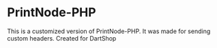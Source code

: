 PrintNode-PHP
=============

This is a customized version of PrintNode-PHP. It was made for sending custom headers. Created for DartShop